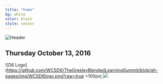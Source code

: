 ```yaml
---
title: "home"
bg: white
color: black
style: center
---
```


![Header](https://github.com/WCSD6/TheGreeleyBlendedLearningSummit/blob/gh-pages/img/BlendedLearningSummit-02-1.png?raw=true)

## Thursday October 13, 2016


![D6 Logo](https://github.com/WCSD6/TheGreeleyBlendedLearningSummit/blob/gh-pages/img/WCSD6logo.png?raw=true =100px)<a href="https://greeley.revtrak.net/tek9.asp?pg=RW_BlndLrnngSmmt" target="_blank">
   <img src="https://github.com/WCSD6/TheGreeleyBlendedLearningSummit/blob/gh-pages/img/Registersm.png?raw=true">
</a>
